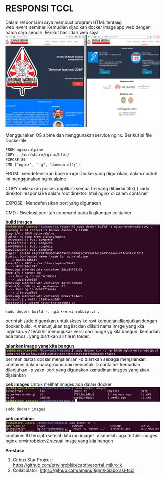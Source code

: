 # RESPONSI TCCL
Dalam responsi ini saya membuat program HTML tentang web_event_seminar. Kemudian dijadikan docker image app web dengan nama saya sendiri. Berikut hasil dari web saya
![hasil.PNG](https://github.com/erwinrobbip/responsitccl/blob/master/img/hasil.png)

Menggunakan OS alpine dan menggunakan service nginx. Berikut isi file Dockerfile
```
FROM nginx:alpine
COPY . /usr/share/nginx/html/
EXPOSE 80
CMD ["nginx", "-g", "daemon off;"]
```
FROM : mendefenisikan base image Docker yang digunakan, dalam contoh ini menggunakan nginx:alpine

COPY melakukan proses duplikasi semua file yang ditandai titik(.) pada direktori responsi ke dalam root direktori html nginx di dalam container

EXPOSE : Mendefenisikan port yang digunakan

CMD : Eksekusi perintah command pada lingkungan container

**build images**
![sudo%20docker%20build.png](https://github.com/erwinrobbip/responsitccl/blob/master/img/sudo%20docker%20build.png)
```
sudo docker build -t nginx-erwinrobbip:v2 .
```
perintah sudo digunakan untuk akses ke root kemudian dilanjutkan dengan docker build. -t menunjukan tag list dan diikuti nama image yang kita inginkan. v2 terakhir menunjukan versi dari image yg kita bangun. Kemudian ada tanda . yang diartikan all file in folder.

**jalankan image yang kita bangun**
![uocker%20run%20-d%20-p.png](https://github.com/erwinrobbip/responsitccl/blob/master/img/docker%20run%20-d%20-p.png)
perintah diatas docker menjalankan -d diartikan sebagai menjalankan container dalam background dan mencetak ID container kemudian dilanjutkan -p yakni port yang digunakan kemudinan images yang akan dijalankan

**cek images**
Untuk melihat images ada dalam docker 
![docker_images](https://github.com/erwinrobbip/responsitccl/blob/master/img/docker_images.png)
```
sudo docker images
```


**cek container**
![Screenshot%20from%202017-07-26%2022-06-01.png](https://github.com/erwinrobbip/responsitccl/blob/master/img/Screenshot%20from%202017-07-26%2022-06-01.png)
container ID tercipta setelah kita run images. disebelah juga tertulis images nginx-erwinrobbip:v2 sesuai image yang kita bangun



**Prestasi:**
 1. Github Star Project : https://github.com/erwinrobbip/captiveportal_mikrotik
 2. Collabolator: https://github.com/amanuDigm/kolaborasi-tccl
